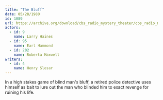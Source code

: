 ```yaml
---
title: "The Bluff"
date: 05/28/1980
id: 1089
url: https://archive.org/download/cbs_radio_mystery_theater/cbs_radio_mystery_theater-1051-1100.zip/cbs_radio_mystery_theater-1051-1100%2Fcbsrmt_1089_the_bluff.mp3
actors:  
  - id: 9
    name: Larry Haines  
  - id: 95
    name: Earl Hammond  
  - id: 202
    name: Roberta Maxwell
writers:  
  - id: 4
    name: Henry Slesar
---
```

In a high stakes game of blind man's bluff, a retired police detective uses himself as bait to lure out the man who blinded him to exact revenge for ruining his life.